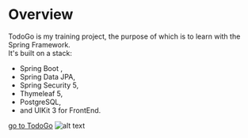 # Overview

TodoGo is my training project, the purpose of which is to learn
with the Spring Framework.<br>
It's built on a stack:<br>
   - Spring Boot , <br>
   - Spring Data JPA,<br>
   - Spring Security 5,<br>
   - Thymeleaf 5,<br>
   - PostgreSQL,<br>
   - and UIKit 3 for FrontEnd.

[go to TodoGo](https://todogo-project.herokuapp.com/) 
![alt text](https://user-images.githubusercontent.com/73959785/115570805-16d23a80-a2c7-11eb-8deb-0236354ea455.png)

